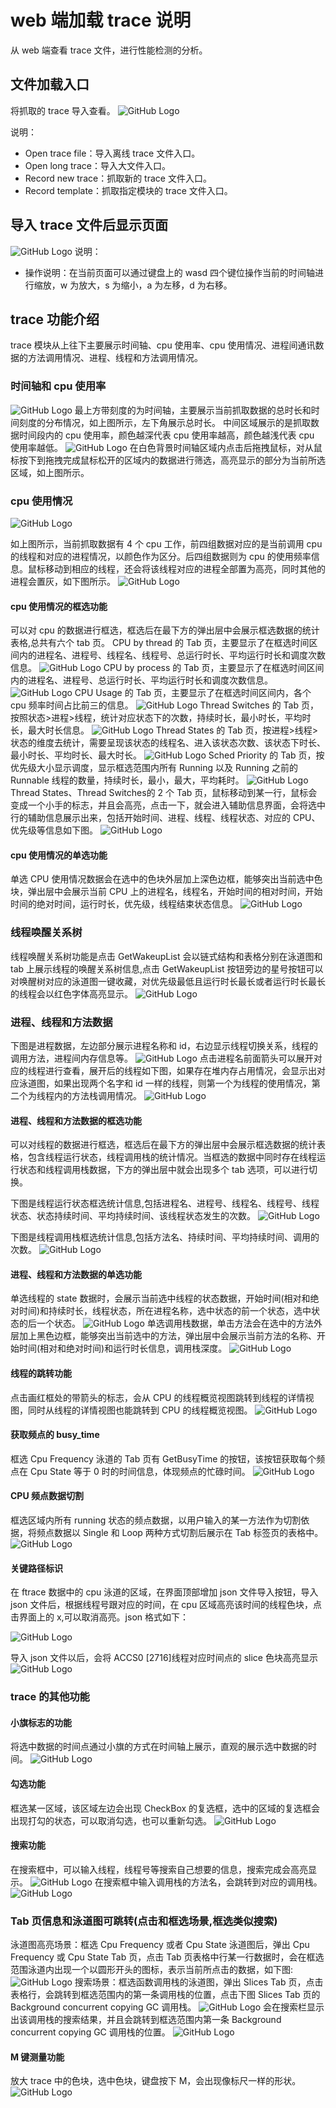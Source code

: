 # web 端加载 trace 说明

从 web 端查看 trace 文件，进行性能检测的分析。

## 文件加载入口

将抓取的 trace 导入查看。
![GitHub Logo](../../figures/Web/opentrace.png)

说明：

- Open trace file：导入离线 trace 文件入口。
- Open long trace：导入大文件入口。
- Record new trace：抓取新的 trace 文件入口。
- Record template：抓取指定模块的 trace 文件入口。

## 导入 trace 文件后显示页面

![GitHub Logo](../../figures/Web/trace.jpg)
说明：

- 操作说明：在当前页面可以通过键盘上的 wasd 四个键位操作当前的时间轴进行缩放，w 为放大，s 为缩小，a 为左移，d 为右移。

## trace 功能介绍

trace 模块从上往下主要展示时间轴、cpu 使用率、cpu 使用情况、进程间通讯数据的方法调用情况、进程、线程和方法调用情况。

### 时间轴和 cpu 使用率

![GitHub Logo](../../figures/Web/time.jpg)
最上方带刻度的为时间轴，主要展示当前抓取数据的总时长和时间刻度的分布情况，如上图所示，左下角展示总时长。
中间区域展示的是抓取数据时间段内的 cpu 使用率，颜色越深代表 cpu 使用率越高，颜色越浅代表 cpu 使用率越低。
![GitHub Logo](../../figures/Web/highlit.jpg)
在白色背景时间轴区域内点击后拖拽鼠标，对从鼠标按下到拖拽完成鼠标松开的区域内的数据进行筛选，高亮显示的部分为当前所选区域，如上图所示。

### cpu 使用情况

![GitHub Logo](../../figures/Web/cpu.jpg)

如上图所示，当前抓取数据有 4 个 cpu 工作，前四组数据对应的是当前调用 cpu 的线程和对应的进程情况，以颜色作为区分。后四组数据则为 cpu 的使用频率信息。鼠标移动到相应的线程，还会将该线程对应的进程全部置为高亮，同时其他的进程会置灰，如下图所示。
![GitHub Logo](../../figures/Web/gray.jpg)

#### cpu 使用情况的框选功能

可以对 cpu 的数据进行框选，框选后在最下方的弹出层中会展示框选数据的统计表格,总共有六个 tab 页。
CPU by thread 的 Tab 页，主要显示了在框选时间区间内的进程名、进程号、线程名、线程号、总运行时长、平均运行时长和调度次数信息。
![GitHub Logo](../../figures/Web/cpubythread.jpg)
CPU by process 的 Tab 页，主要显示了在框选时间区间内的进程名、进程号、总运行时长、平均运行时长和调度次数信息。
![GitHub Logo](../../figures/Web/cpubyprocess.jpg)
CPU Usage 的 Tab 页，主要显示了在框选时间区间内，各个 cpu 频率时间占比前三的信息。
![GitHub Logo](../../figures/Web/cpusage.jpg)
Thread Switches 的 Tab 页，按照状态>进程>线程，统计对应状态下的次数，持续时长，最小时长，平均时长，最大时长信息。
![GitHub Logo](../../figures/Web/threadswitches.jpg)
Thread States 的 Tab 页，按进程>线程>状态的维度去统计，需要呈现该状态的线程名、进入该状态次数、该状态下时长、最小时长、平均时长、最大时长。
![GitHub Logo](../../figures/Web/threadstates.jpg)
Sched Priority 的 Tab 页，按优先级大小显示调度，显示框选范围内所有 Running 以及 Running 之前的 Runnable 线程的数量，持续时长，最小，最大，平均耗时。
![GitHub Logo](../../figures/Web/schedpritab.jpg)
Thread States、Thread Switches的 2 个 Tab 页，鼠标移动到某一行，鼠标会变成一个小手的标志，并且会高亮，点击一下，就会进入辅助信息界面，会将选中行的辅助信息展示出来，包括开始时间、进程、线程、线程状态、对应的 CPU、优先级等信息如下图。
![GitHub Logo](../../figures/Web/details.jpg)

#### cpu 使用情况的单选功能

单选 CPU 使用情况数据会在选中的色块外层加上深色边框，能够突出当前选中色块，弹出层中会展示当前 CPU 上的进程名，线程名，开始时间的相对时间，开始时间的绝对时间，运行时长，优先级，线程结束状态信息。
![GitHub Logo](../../figures/Web/cpuclick.jpg)

### 线程唤醒关系树

线程唤醒关系树功能是点击 GetWakeupList 会以链式结构和表格分别在泳道图和 tab 上展示线程的唤醒关系树信息,点击 GetWakeupList 按钮旁边的星号按钮可以对唤醒树对应的泳道图一键收藏，对优先级最低且运行时长最长或者运行时长最长的线程会以红色字体高亮显示。
![GitHub Logo](../../figures/Web/threadtree.jpg)

### 进程、线程和方法数据

下图是进程数据，左边部分展示进程名称和 id，右边显示线程切换关系，线程的调用方法，进程间内存信息等。
![GitHub Logo](../../figures/Web/process.jpg)
点击进程名前面箭头可以展开对应的线程进行查看，展开后的线程如下图，如果存在堆内存占用情况，会显示出对应泳道图，如果出现两个名字和 id 一样的线程，则第一个为线程的使用情况，第二个为线程内的方法栈调用情况。
![GitHub Logo](../../figures/Web/threadinfo.jpg)

#### 进程、线程和方法数据的框选功能

可以对线程的数据进行框选，框选后在最下方的弹出层中会展示框选数据的统计表格，包含线程运行状态，线程调用栈的统计情况。当框选的数据中同时存在线程运行状态和线程调用栈数据，下方的弹出层中就会出现多个 tab 选项，可以进行切换。

下图是线程运行状态框选统计信息,包括进程名、进程号、线程名、线程号、线程状态、状态持续时间、平均持续时间、该线程状态发生的次数。
![GitHub Logo](../../figures/Web/threadselect.jpg)

下图是线程调用栈框选统计信息,包括方法名、持续时间、平均持续时间、调用的次数。
![GitHub Logo](../../figures/Web/callstackselect.jpg)

#### 进程、线程和方法数据的单选功能

单选线程的 state 数据时，会展示当前选中线程的状态数据，开始时间(相对和绝对时间)和持续时长，线程状态，所在进程名称，选中状态的前一个状态，选中状态的后一个状态。
![GitHub Logo](../../figures/Web/threadclick.jpg)
单选调用栈数据，单击方法会在选中的方法外层加上黑色边框，能够突出当前选中的方法，弹出层中会展示当前方法的名称、开始时间(相对和绝对时间)和运行时长信息，调用栈深度。
![GitHub Logo](../../figures/Web/callstackclick.jpg)

#### 线程的跳转功能

点击画红框处的带箭头的标志，会从 CPU 的线程概览视图跳转到线程的详情视图，同时从线程的详情视图也能跳转到 CPU 的线程概览视图。
![GitHub Logo](../../figures/Web/jumpthread.jpg)

#### 获取频点的 busy_time

框选 Cpu Frequency 泳道的 Tab 页有 GetBusyTime 的按钮，该按钮获取每个频点在 Cpu State 等于 0 时的时间信息，体现频点的忙碌时间。
![GitHub Logo](../../figures/Web/getbusytime.jpg)

#### CPU 频点数据切割

框选区域内所有 running 状态的频点数据，以用户输入的某一方法作为切割依据，将频点数据以 Single 和 Loop 两种方式切割后展示在 Tab 标签页的表格中。
![GitHub Logo](../../figures/Web/Singe_loop.jpg)

#### 关键路径标识

在 ftrace 数据中的 cpu 泳道的区域，在界面顶部增加 json 文件导入按钮，导入 json 文件后，根据线程号跟对应的时间，在 cpu 区域高亮该时间的线程色块，点击界面上的 x,可以取消高亮。json 格式如下：

![GitHub Logo](../../figures/Web/json.jpg)

导入 json 文件以后，会将 ACCS0 [2716]线程对应时间点的 slice 色块高亮显示
![GitHub Logo](../../figures/Web/keyslice.jpg)

### trace 的其他功能

#### 小旗标志的功能

将选中数据的时间点通过小旗的方式在时间轴上展示，直观的展示选中数据的时间。
![GitHub Logo](../../figures/Web/flag.jpg)

#### 勾选功能

框选某一区域，该区域左边会出现 CheckBox 的复选框，选中的区域的复选框会出现打勾的状态，可以取消勾选，也可以重新勾选。
![GitHub Logo](../../figures/Web/checkbox.jpg)

#### 搜索功能

在搜索框中，可以输入线程，线程号等搜索自己想要的信息，搜索完成会高亮显示。
![GitHub Logo](../../figures/Web/search.jpg)
在搜索框中输入调用栈的方法名，会跳转到对应的调用栈。
![GitHub Logo](../../figures/Web/searchcallstack.jpg)

### Tab 页信息和泳道图可跳转(点击和框选场景,框选类似搜索)

泳道图高亮场景：框选 Cpu Frequency 或者 Cpu State 泳道图后，弹出 Cpu Frequency 或 Cpu State Tab 页，点击 Tab 页表格中行某一行数据时，会在框选范围泳道内出现一个以圆形开头的图标，表示当前所点击的数据，如下图:
![GitHub Logo](../../figures/Web/Tabskill.jpg)
搜索场景：框选函数调用栈的泳道图，弹出 Slices Tab 页，点击表格行，会跳转到框选范围内的第一条调用栈的位置，点击下图 Slices Tab 页的 Background concurrent copying GC 调用栈。
![GitHub Logo](../../figures/Web/Tabskillcalltack.jpg)
会在搜索栏显示出该调用栈的搜索结果，并且会跳转到框选范围内第一条 Background concurrent copying GC 调用栈的位置。
![GitHub Logo](../../figures/Web/Tabcallstackskip.jpg)

#### M 键测量功能

放大 trace 中的色块，选中色块，键盘按下 M，会出现像标尺一样的形状。
![GitHub Logo](../../figures/Web/M.jpg)
